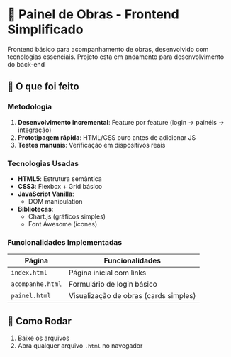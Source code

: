 # 📱 Painel de Obras - Frontend Simplificado

Frontend básico para acompanhamento de obras, desenvolvido com tecnologias essenciais.
Projeto esta em andamento para desenvolvimento do back-end

## 🔧 O que foi feito

### Metodologia
1. **Desenvolvimento incremental**: Feature por feature (login → painéis → integração)
2. **Prototipagem rápida**: HTML/CSS puro antes de adicionar JS
3. **Testes manuais**: Verificação em dispositivos reais

### Tecnologias Usadas
- **HTML5**: Estrutura semântica
- **CSS3**: Flexbox + Grid básico
- **JavaScript Vanilla**: 
  - DOM manipulation
- **Bibliotecas**:
  - Chart.js (gráficos simples)
  - Font Awesome (ícones)

### Funcionalidades Implementadas
| Página          | Funcionalidades                          |
|-----------------|------------------------------------------|
| `index.html`    | Página inicial com links                 |
| `acompanhe.html`    | Formulário de login básico           |
| `painel.html` | Visualização de obras (cards simples)      |

## 🚀 Como Rodar
1. Baixe os arquivos
2. Abra qualquer arquivo `.html` no navegador

